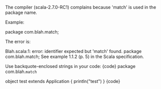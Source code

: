 The compiler (scala-2.7.0-RC1) complains because 'match' is used in the package name.

Example:

  package com.blah.match;

The error is:

  Blah.scala:1: error: identifier expected but 'match' found.
  package com.blah.match;
See example 1.1.2 (p. 5) in the Scala specification.

Use backquote-enclosed strings in your code:
{code}
package com.blah.`match`

object test extends Application {
  println("test")
}
{code}
